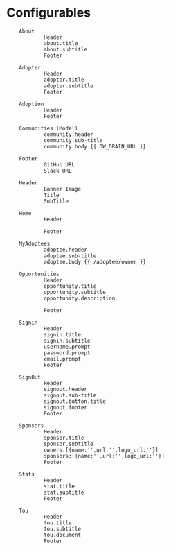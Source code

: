 # Configurables

        About
                Header
                about.title
                about.subtitle
                Footer

        Adopter
                Header
                adopter.title
                adopter.subtitle
                Footer

        Adoption
                Header
                Footer

        Communities (Model)
                community.header
                community.sub-title
                community.body {{ DW_DRAIN_URL }}
            
        Footer
                GitHub URL
                Slack URL

        Header
                Banner Image
                Title
                SubTitle

        Home 
                Header
                
                Footer

        MyAdoptees
                adoptee.header
                adoptee.sub-title
                adoptee.body {{ /adoptee/owner }}

        Opportunities
                Header
                opportunity.title
                opportunity.subtitle
                opportunity.description
                
                Footer

        Signin
                Header
                signin.title
                signin.subtitle
                username.prompt
                password.prompt
                email.prompt
                Footer

        SignOut
                Header
                signout.header
                signout.sub-title
                signout.button.title
                signout.footer
                Footer

        Sponsors
                Header
                sponsor.title
                sponsor.subtitle
                owners:[{name:'',url:'',logo_url:''}]
                sponsors:[{name:'',url:'',logo_url:''}]
                Footer

        Stats
                Header
                stat.title
                stat.subtitle
                Footer

        Tou
                Header
                tou.title
                tou.subtitle
                tou.document
                Footer
